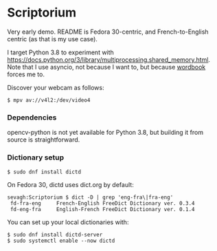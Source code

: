 # Scriptorium

Very early demo. README is Fedora 30-centric, and French-to-English centric (as that is my use case).

I target Python 3.8 to experiment with <https://docs.python.org/3/library/multiprocessing.shared_memory.html>. Note that I use asyncio, not because I want to, but because [wordbook](https://github.com/tomplus/wordbook) forces me to.

Discover your webcam as follows:

```
$ mpv av://v4l2:/dev/video4
```

### Dependencies

opencv-python is not yet available for Python 3.8, but building it from source is straightforward. 

### Dictionary setup

```
$ sudo dnf install dictd
```

On Fedora 30, dictd uses dict.org by default:

```
sevagh:Scriptorium $ dict -D | grep 'eng-fra\|fra-eng'
 fd-fra-eng     French-English FreeDict Dictionary ver. 0.3.4
 fd-eng-fra     English-French FreeDict Dictionary ver. 0.1.4
```

You can set up your local dictionaries with:

```
$ sudo dnf install dictd-server
$ sudo systemctl enable --now dictd
```

